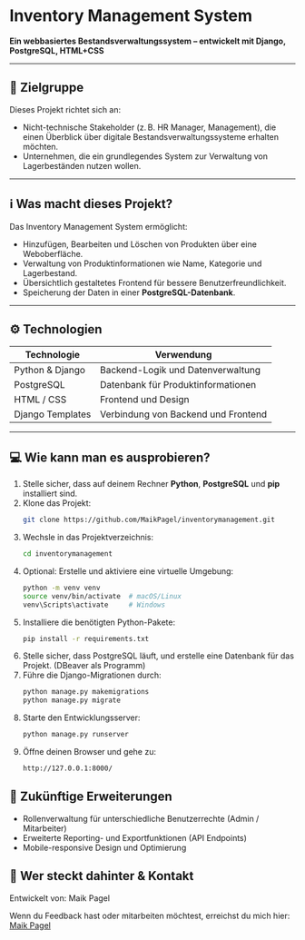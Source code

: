 # Inventory Management System

**Ein webbasiertes Bestandsverwaltungssystem – entwickelt mit Django, PostgreSQL, HTML+CSS**

---

## 🎯 Zielgruppe

Dieses Projekt richtet sich an:

- Nicht-technische Stakeholder (z. B. HR Manager, Management), die einen Überblick über digitale Bestandsverwaltungssysteme erhalten möchten.
- Unternehmen, die ein grundlegendes System zur Verwaltung von Lagerbeständen nutzen wollen.

---

## ℹ️ Was macht dieses Projekt?

Das Inventory Management System ermöglicht:

- Hinzufügen, Bearbeiten und Löschen von Produkten über eine Weboberfläche.
- Verwaltung von Produktinformationen wie Name, Kategorie und Lagerbestand.
- Übersichtlich gestaltetes Frontend für bessere Benutzerfreundlichkeit.
- Speicherung der Daten in einer **PostgreSQL-Datenbank**.

---

## ⚙️ Technologien

| Technologie | Verwendung |
|---|---|
| Python & Django | Backend-Logik und Datenverwaltung |
| PostgreSQL | Datenbank für Produktinformationen |
| HTML / CSS | Frontend und Design |
| Django Templates | Verbindung von Backend und Frontend |

---

## 💻 Wie kann man es ausprobieren?

1. Stelle sicher, dass auf deinem Rechner **Python**, **PostgreSQL** und **pip** installiert sind.
2. Klone das Projekt:
   ```bash
   git clone https://github.com/MaikPagel/inventorymanagement.git
3. Wechsle in das Projektverzeichnis:
   ```bash
   cd inventorymanagement
4. Optional: Erstelle und aktiviere eine virtuelle Umgebung:
   ```bash
   python -m venv venv
   source venv/bin/activate  # macOS/Linux
   venv\Scripts\activate     # Windows
5. Installiere die benötigten Python-Pakete:
   ```bash
   pip install -r requirements.txt
6. Stelle sicher, dass PostgreSQL läuft, und erstelle eine Datenbank für das Projekt. (DBeaver als Programm)
7. Führe die Django-Migrationen durch:
   ```bash
   python manage.py makemigrations
   python manage.py migrate
8. Starte den Entwicklungsserver:
   ```bash
   python manage.py runserver
9. Öffne deinen Browser und gehe zu:
    ```bash
    http://127.0.0.1:8000/

## 🔮 Zukünftige Erweiterungen

- Rollenverwaltung für unterschiedliche Benutzerrechte (Admin / Mitarbeiter)
- Erweiterte Reporting- und Exportfunktionen (API Endpoints)
- Mobile-responsive Design und Optimierung

## 👤 Wer steckt dahinter & Kontakt

Entwickelt von: Maik Pagel

Wenn du Feedback hast oder mitarbeiten möchtest, erreichst du mich hier: [Maik Pagel](https://github.com/MaikPagel)
